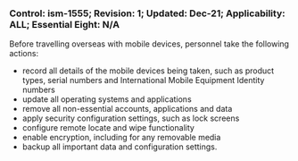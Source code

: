### Control: ism-1555; Revision: 1; Updated: Dec-21; Applicability: ALL; Essential Eight: N/A
<p>Before travelling overseas with mobile devices, personnel take the following actions:</p>
                  <ul>
                     <li>record all details of the mobile devices being taken, such as product types, serial numbers and International Mobile Equipment Identity numbers</li>
                     <li>update all operating systems and applications</li>
                     <li>remove all non-essential accounts, applications and data</li>
                     <li>apply security configuration settings, such as lock screens</li>
                     <li>configure remote locate and wipe functionality</li>
                     <li>enable encryption, including for any removable media</li>
                     <li>backup all important data and configuration settings.</li>
                  </ul>